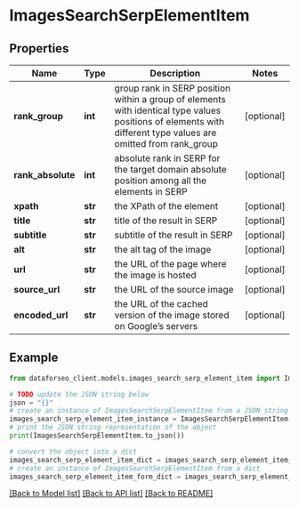 # ImagesSearchSerpElementItem


## Properties

Name | Type | Description | Notes
------------ | ------------- | ------------- | -------------
**rank_group** | **int** | group rank in SERP position within a group of elements with identical type values positions of elements with different type values are omitted from rank_group | [optional] 
**rank_absolute** | **int** | absolute rank in SERP for the target domain absolute position among all the elements in SERP | [optional] 
**xpath** | **str** | the XPath of the element | [optional] 
**title** | **str** | title of the result in SERP | [optional] 
**subtitle** | **str** | subtitle of the result in SERP | [optional] 
**alt** | **str** | the alt tag of the image | [optional] 
**url** | **str** | the URL of the page where the image is hosted | [optional] 
**source_url** | **str** | the URL of the source image | [optional] 
**encoded_url** | **str** | the URL of the cached version of the image stored on Google’s servers | [optional] 

## Example

```python
from dataforseo_client.models.images_search_serp_element_item import ImagesSearchSerpElementItem

# TODO update the JSON string below
json = "{}"
# create an instance of ImagesSearchSerpElementItem from a JSON string
images_search_serp_element_item_instance = ImagesSearchSerpElementItem.from_json(json)
# print the JSON string representation of the object
print(ImagesSearchSerpElementItem.to_json())

# convert the object into a dict
images_search_serp_element_item_dict = images_search_serp_element_item_instance.to_dict()
# create an instance of ImagesSearchSerpElementItem from a dict
images_search_serp_element_item_form_dict = images_search_serp_element_item.from_dict(images_search_serp_element_item_dict)
```
[[Back to Model list]](../README.md#documentation-for-models) [[Back to API list]](../README.md#documentation-for-api-endpoints) [[Back to README]](../README.md)


